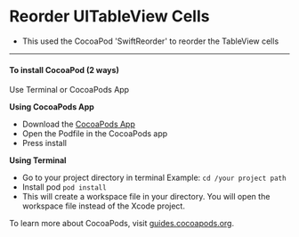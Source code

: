 # Reorder UITableView Cells

- This used the CocoaPod 'SwiftReorder' to reorder the TableView cells

------------


#### To install CocoaPod (2 ways)
Use Terminal or CocoaPods App

**Using CocoaPods App**
- Download the [CocoaPods App](https://cocoapods.org/app "CocoaPods App")
- Open the Podfile in the CocoaPods app
- Press install

**Using Terminal**
- Go to your project directory in terminal
Example: `cd /your project path `
- Install pod
`pod install`
- This will create a workspace file in your directory. You will open the workspace file instead of the Xcode project.

To learn more about CocoaPods, visit [guides.cocoapods.org](https://guides.cocoapods.org/using/using-cocoapods "guides.cocoapods.org").
